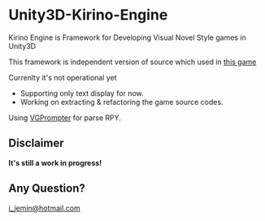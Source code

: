 # Unity3D-Kirino-Engine
Kirino Engine is Framework for Developing Visual Novel Style games in Unity3D

This framework is independent version of source which used in [this game](https://play.google.com/store/apps/details?id=com.applemint.deregirl&hl=ko)

Currenlty it's not operational yet
- Supporting only text display for now.
- Working on extracting & refactoring the game source codes.

Using [VGPrompter](https://github.com/eugeniusfox/vgprompter) for parse RPY.

## Disclaimer
**It's still a work in progress!**

## Any Question?
i_jemin@hotmail.com
